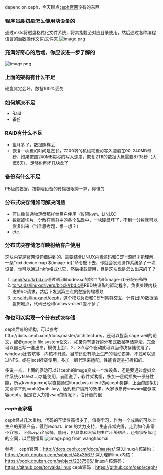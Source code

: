depend on ceph，今天聊点[ceph官网](http://docs.ceph.com/docs/master/)没有的东西
### 程序员最初是怎么使用块设备的
通过mkfs将磁盘格式化文件系统，将其挂载至对应目录使用，然后通过各种编程语言的函数操作文件\文件夹
![image.png](https://github.com/jwongzblog/myblog/blob/master/image/pre-file-sys.png)

### 充满好奇心的后端，你应该进一步了解的
![image.png](https://github.com/jwongzblog/myblog/blob/master/image/VFS.png)

### 上面的架构有什么不足
硬盘肯定会坏，数据100%丢失

### 如何解决不足
- Raid
- 备份

### RAID有什么不足
- 盘坏多了，数据照样丢
- 恢复一块盘的时间是定长，7200转的机械硬盘的写入速度在90-240MB每秒，如果按照240MB每秒的写入速度，恢复2TB的数据大概需要8738秒（大概6天），足够你再坏几块盘了

### 备份有什么不足
PB级的数据，按物理设备的传输极限算一算，你懂的

### 分布式块存储如何解决问题
- 可以像普通物理盘那样给用户使用（仅限kvm、LINUX）
- 数据被切片，分散在集群中的各个磁盘中，一块硬盘坏了，不到一分钟就可以恢复出来（当作思考题，想一想？）
- etc.

### 分布式块存储怎样映射给客户使用
这块内容是官网没详细讲到的，需要结合LINUX内核源码和CEPH源码才能理解,一条“rbd device map ${image-id}”命令敲下去，你就会发现操作系统多了一块设备，你可以通过mkfs格式化它，然后挂载使用，但是这块盘是怎么出来的了？

1. [ceph/src/krbd.cc](https://github.com/ceph/ceph/blob/master/src/krbd.cc)通过调用libudev.so的接口为${image-id}分配设备符
2. [torvalds/linux/drivers/block/rbd.c](https://github.com/torvalds/linux/tree/master/drivers/block/rbd.c)是RBD块设备的驱动程序，负责处理内核态的I/O请求，然后下发到第三点的数据传输模块
3. [torvalds/linux/net/ceph](https://github.com/torvalds/linux/tree/master/net/ceph)，这个模块负责和CEPH集群交互，计算出I/O数据落盘的地点，代码已经和radows-client差不多了

### 你也可以实现一个分布式块存储
ceph后端的架构，可以参考http://docs.ceph.com/docs/master/architecture/，还可以搜索 sage weil的论文，或者google file system论文。，如果你有更好的分布式数据存储算法，完全可以自己写一套出来，模仿上面1、2、3点写个驱动就可以当作块存储使用了。windows比较坑爹，内核不开源，目前还没有能上生产的驱动支持，不过可以通过NFS、或在iscsi挂载使用，多加一层代理来适配，性能肯定是打折扣的。

多说一点，上面的驱动可以让ceph的image变成一个块设备，还是要通过虚拟文件系统(vfs/ext...)才能使用，前面说了，软件架构里，多加一层就损失一部分性能，所以kvm/qume可以直接通过libradows client访问ceph集群，上面的虚拟机完全拿不到ceph的auth-key，达到租户隔离的效果。大家很期待vmware能够兼容ceph，但是它大力推vsan的情况下，估计悬的很

### ceph全家桶
ceph经过几次重构，代码的可读性高很多了，值得学习，作为一个成熟的可以上生产的开源产品，得到redhat、intel的大力支持，生态非常完善，走到如今非常不容易，下图ceph全家桶，能用，但具体和大家的生产环境结合，还有很多优化的空间，以后慢慢聊
![image.png](https://github.com/jwongzblog/myblog/blob/master/image/ceph-products.png)
from wanghaomai

参考：
ceph官网： http://docs.ceph.com/docs/master/
深入linux内核架构：https://book.douban.com/subject/4843567/
深入理解linux内核：https://book.douban.com/subject/2287506/
linux内核源码：https://github.com/torvalds/linux
ceph源码：https://github.com/ceph/ceph/

